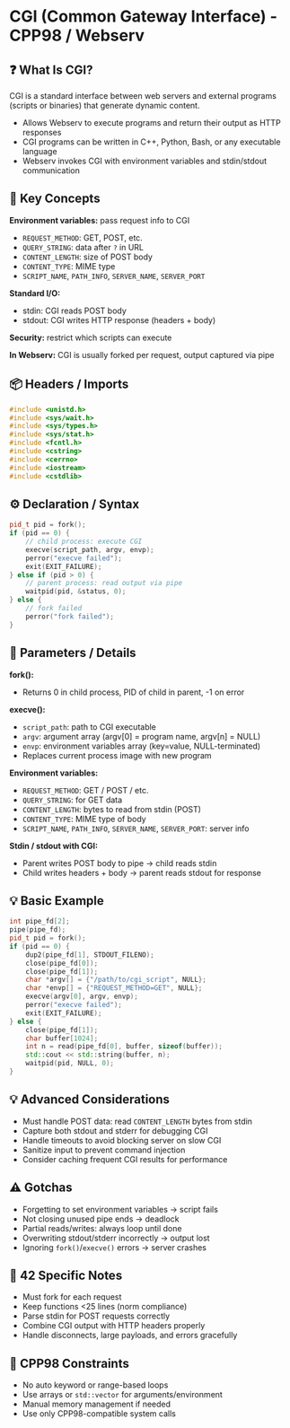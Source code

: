 # CGI (Common Gateway Interface) - CPP98 / Webserv

## ❓ What Is CGI?

CGI is a standard interface between web servers and external programs (scripts or binaries) that generate dynamic content.

- Allows Webserv to execute programs and return their output as HTTP responses
- CGI programs can be written in C++, Python, Bash, or any executable language
- Webserv invokes CGI with environment variables and stdin/stdout communication

## 🔧 Key Concepts

**Environment variables:** pass request info to CGI
- `REQUEST_METHOD`: GET, POST, etc.
- `QUERY_STRING`: data after `?` in URL
- `CONTENT_LENGTH`: size of POST body
- `CONTENT_TYPE`: MIME type
- `SCRIPT_NAME`, `PATH_INFO`, `SERVER_NAME`, `SERVER_PORT`

**Standard I/O:**
- stdin: CGI reads POST body
- stdout: CGI writes HTTP response (headers + body)

**Security:** restrict which scripts can execute

**In Webserv:** CGI is usually forked per request, output captured via pipe

## 📦 Headers / Imports

```cpp
#include <unistd.h>
#include <sys/wait.h>
#include <sys/types.h>
#include <sys/stat.h>
#include <fcntl.h>
#include <cstring>
#include <cerrno>
#include <iostream>
#include <cstdlib>
```

## ⚙️ Declaration / Syntax

```cpp
pid_t pid = fork();
if (pid == 0) {
    // child process: execute CGI
    execve(script_path, argv, envp);
    perror("execve failed");
    exit(EXIT_FAILURE);
} else if (pid > 0) {
    // parent process: read output via pipe
    waitpid(pid, &status, 0);
} else {
    // fork failed
    perror("fork failed");
}
```

## 🔧 Parameters / Details

**fork():**
- Returns 0 in child process, PID of child in parent, -1 on error

**execve():**
- `script_path`: path to CGI executable
- `argv`: argument array (argv[0] = program name, argv[n] = NULL)
- `envp`: environment variables array (key=value, NULL-terminated)
- Replaces current process image with new program

**Environment variables:**
- `REQUEST_METHOD`: GET / POST / etc.
- `QUERY_STRING`: for GET data
- `CONTENT_LENGTH`: bytes to read from stdin (POST)
- `CONTENT_TYPE`: MIME type of body
- `SCRIPT_NAME`, `PATH_INFO`, `SERVER_NAME`, `SERVER_PORT`: server info

**Stdin / stdout with CGI:**
- Parent writes POST body to pipe → child reads stdin
- Child writes headers + body → parent reads stdout for response

## 💡 Basic Example

```cpp
int pipe_fd[2];
pipe(pipe_fd);
pid_t pid = fork();
if (pid == 0) {
    dup2(pipe_fd[1], STDOUT_FILENO);
    close(pipe_fd[0]);
    close(pipe_fd[1]);
    char *argv[] = {"/path/to/cgi_script", NULL};
    char *envp[] = {"REQUEST_METHOD=GET", NULL};
    execve(argv[0], argv, envp);
    perror("execve failed");
    exit(EXIT_FAILURE);
} else {
    close(pipe_fd[1]);
    char buffer[1024];
    int n = read(pipe_fd[0], buffer, sizeof(buffer));
    std::cout << std::string(buffer, n);
    waitpid(pid, NULL, 0);
}
```

## 💡 Advanced Considerations

- Must handle POST data: read `CONTENT_LENGTH` bytes from stdin
- Capture both stdout and stderr for debugging CGI
- Handle timeouts to avoid blocking server on slow CGI
- Sanitize input to prevent command injection
- Consider caching frequent CGI results for performance

## ⚠️ Gotchas

- Forgetting to set environment variables → script fails
- Not closing unused pipe ends → deadlock
- Partial reads/writes: always loop until done
- Overwriting stdout/stderr incorrectly → output lost
- Ignoring `fork()`/`execve()` errors → server crashes

## 📝 42 Specific Notes

- Must fork for each request
- Keep functions <25 lines (norm compliance)
- Parse stdin for POST requests correctly
- Combine CGI output with HTTP headers properly
- Handle disconnects, large payloads, and errors gracefully

## 📝 CPP98 Constraints

- No auto keyword or range-based loops
- Use arrays or `std::vector` for arguments/environment
- Manual memory management if needed
- Use only CPP98-compatible system calls
